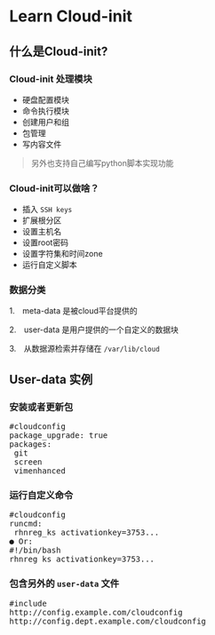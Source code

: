 # Learn Cloud-init

## 什么是Cloud-init?
### Cloud-init 处理模块
* 硬盘配置模块
* 命令执行模块
* 创建用户和组
* 包管理
* 写内容文件

> 另外也支持自己编写python脚本实现功能

### Cloud-init可以做啥？
* 插入 `SSH keys`
* 扩展根分区
* 设置主机名
* 设置root密码
* 设置字符集和时间zone
* 运行自定义脚本


### 数据分类

1.　meta-data 是被cloud平台提供的

2.　user-data 是用户提供的一个自定义的数据块

3.　从数据源检索并存储在 `/var/lib/cloud`


## User-data 实例
### 安装或者更新包
<pre>
#cloud­config
package_upgrade: true
packages:
­ git
­ screen
­ vim­enhanced
</pre>
### 运行自定义命令
<pre>
#cloud­config
runcmd:
­ rhnreg_ks ­­activationkey=3753...
● Or:
#!/bin/bash
rhnreg_ks ­­activationkey=3753...
</pre>

### 包含另外的 `user-data` 文件
<pre>
#include
http://config.example.com/cloud­config
http://config.dept.example.com/cloud­config
</pre>
